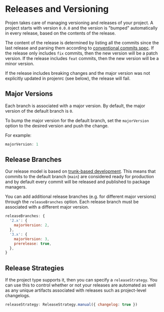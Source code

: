 # Releases and Versioning

Projen takes care of managing versioning and releases of your project. A project starts with version `0.0.0` and the version 
is "bumped" automatically in every release, based on the contents of the release.

The content of the release is determined by listing all the commits since the last release and parsing them according to
[conventional commits spec](https://www.conventionalcommits.org/en/v1.0.0/). If the release only includes `fix` commits, then
the new version will be a patch version. If the release includes `feat` commits, then the new version will be a minor version.

If the release includes breaking changes and the major version was not explicitly updated in projenrc (see below), the release will fail.

## Major Versions

Each branch is associated with a major version. By default, the major version of the default branch is `0`. 

To bump the major version for the default branch, set the `majorVersion` option to the desired version and push the change.

For example:

```js
majorVersion: 1
```

## Release Branches

Our release model is based on [trunk-based development](https://trunkbaseddevelopment.com/). This means that commits to the default 
branch (`main`) are considered ready for production and by default every commit will be released and published to package managers.

You can add additional release branches (e.g. for different major versions) through the `releaseBranches` option. Each release branch must
be associated with a different major version.

```js
releaseBranches: {
  '2.x': {
    majorVersion: 2,
  },
  '3.x': {
    majorVersion: 3,
    prerelease: true,
  },
}
```

## Release Strategies

If the project type supports it, then you can specify a `releaseStrategy`. You can use this to control whether
or not your releases are automated as well as any unique artifacts associated with releases such as project-level
changelogs.

```js
releaseStrategy: ReleaseStrategy.manual({ changelog: true })
```
